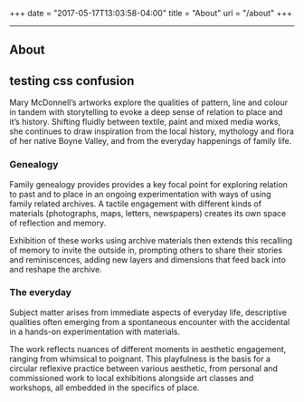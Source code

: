 +++
date = "2017-05-17T13:03:58-04:00"
title = "About"
url = "/about"
+++

---

<!-- main content -->
  <article>
  <h1>About</h1>
  <h2>testing css confusion</h2>
    <p>Mary McDonnell’s artworks explore the qualities of pattern, line and colour in tandem with storytelling to evoke a deep sense of relation to place and it’s history. Shifting fluidly between textile, paint and mixed media works, she continues to draw inspiration from the local history, mythology and flora of her native Boyne Valley, and from the everyday happenings of family life.</p>
    <h3>Genealogy</h3>
    <p>Family genealogy provides provides a key focal point for exploring relation to past and to place in an ongoing experimentation with ways of using family related archives. A tactile engagement with different kinds of materials (photographs, maps, letters, newspapers) creates its own space of reflection and memory.</p>
    <p>Exhibition of these works using archive materials then extends this recalling of memory to invite the outside in, prompting others to share their stories and reminiscences, adding new layers and dimensions that feed back into and reshape the archive.</p>
    <h3>The everyday</h3>
    <p>Subject matter arises from immediate aspects of everyday life, descriptive qualities often emerging from a spontaneous <!-- and whimsical --> encounter with the accidental in a hands-on experimentation with materials.</p>
    <p>The work reflects nuances of different moments in aesthetic engagement, ranging from whimsical to poignant. This playfulness is the basis for a circular reflexive practice between various aesthetic, from personal and commissioned work to  local exhibitions alongside art classes and workshops, all embedded in the specifics of place.</p>
  </article>



